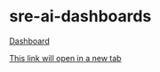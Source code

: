 # sre-ai-dashboards


[Dashboard](https://storage.cloud.google.com/hwtest_images/sre/Staging-Refresh-dashboard.html)


<a href="https://storage.cloud.google.com/hwtest_images/sre/Staging-Refresh-dashboard.html" target="_blank">This link will open in a new tab</a>